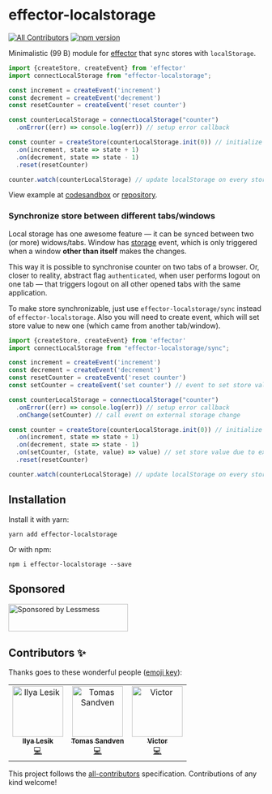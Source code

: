 # effector-localstorage
[![All Contributors](https://img.shields.io/badge/all_contributors-3-orange.svg?style=flat-square)](#contributors)
[![npm version](https://img.shields.io/npm/v/effector-localstorage.svg)](https://www.npmjs.com/package/effector-localstorage)

Minimalistic (99 B) module for [effector](https://github.com/zerobias/effector) that sync stores with `localStorage`.

```javascript
import {createStore, createEvent} from 'effector'
import connectLocalStorage from "effector-localstorage";

const increment = createEvent('increment')
const decrement = createEvent('decrement')
const resetCounter = createEvent('reset counter')

const counterLocalStorage = connectLocalStorage("counter")
  .onError((err) => console.log(err)) // setup error callback

const counter = createStore(counterLocalStorage.init(0)) // initialize store with localStorage value
  .on(increment, state => state + 1)
  .on(decrement, state => state - 1)
  .reset(resetCounter)

counter.watch(counterLocalStorage) // update localStorage on every store change
```
View example at [codesandbox](https://codesandbox.io/s/effector-localstorage-85czp) or [repository](/example).

### Synchronize store between different tabs/windows

Local storage has one awesome feature — it can be synced between two (or more) widows/tabs. Window has [storage](https://www.w3schools.com/jsref/event_storage_url.asp) event, which is only triggered when a window **other than itself** makes the changes.

This way it is possible to synchronise counter on two tabs of a browser. Or, closer to reality, abstract flag `authenticated`, when user performs logout on one tab — that triggers logout on all other opened tabs with the same application.

To make store synchronizable, just use `effector-localstorage/sync` instead of `effector-localstorage`. Also you will need to create event, which will set store value to new one (which came from another tab/window).

```javascript
import {createStore, createEvent} from 'effector'
import connectLocalStorage from "effector-localstorage/sync";

const increment = createEvent('increment')
const decrement = createEvent('decrement')
const resetCounter = createEvent('reset counter')
const setCounter = createEvent('set counter') // event to set store value

const counterLocalStorage = connectLocalStorage("counter")
  .onError((err) => console.log(err)) // setup error callback
  .onChange(setCounter) // call event on external storage change

const counter = createStore(counterLocalStorage.init(0)) // initialize store with localStorage value
  .on(increment, state => state + 1)
  .on(decrement, state => state - 1)
  .on(setCounter, (state, value) => value) // set store value due to external tab/window change
  .reset(resetCounter)

counter.watch(counterLocalStorage) // update localStorage on every store change
```

## Installation

Install it with yarn:

```
yarn add effector-localstorage
```

Or with npm:

```
npm i effector-localstorage --save
```

## Sponsored

<a href="https://lessmess.agency/?utm_source=effector-localstorage">
  <img src="https://lessmess.agency/badges/sponsored_by_lessmess.svg"
       alt="Sponsored by Lessmess" width="236" height="54">
</a>

## Contributors ✨

Thanks goes to these wonderful people ([emoji key](https://allcontributors.org/docs/en/emoji-key)):

<!-- ALL-CONTRIBUTORS-LIST:START - Do not remove or modify this section -->
<!-- prettier-ignore -->
<table>
  <tr>
    <td align="center"><a href="https://twitter.com/ilialesik"><img src="https://avatars2.githubusercontent.com/u/1270648?v=4" width="100px;" alt="Ilya Lesik"/><br /><sub><b>Ilya Lesik</b></sub></a><br /><a href="https://github.com/lessmess-dev/effector-localstorage/commits?author=ilyalesik" title="Code">💻</a></td>
    <td align="center"><a href="http://stackoverflow.com/users/388916/hubro"><img src="https://avatars0.githubusercontent.com/u/597206?v=4" width="100px;" alt="Tomas Sandven"/><br /><sub><b>Tomas Sandven</b></sub></a><br /><a href="https://github.com/lessmess-dev/effector-localstorage/commits?author=Hubro" title="Code">💻</a></td>
    <td align="center"><a href="https://github.com/yumauri"><img src="https://avatars0.githubusercontent.com/u/6583994?v=4" width="100px;" alt="Victor"/><br /><sub><b>Victor</b></sub></a><br /><a href="https://github.com/lessmess-dev/effector-localstorage/commits?author=yumauri" title="Code">💻</a></td>
  </tr>
</table>

<!-- ALL-CONTRIBUTORS-LIST:END -->

This project follows the [all-contributors](https://github.com/all-contributors/all-contributors) specification. Contributions of any kind welcome!
